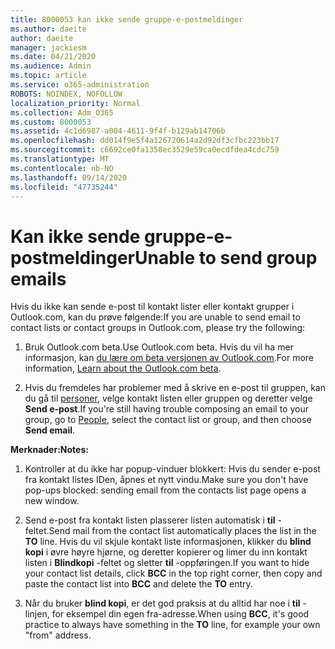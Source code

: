 ```yaml
---
title: 8000053 kan ikke sende gruppe-e-postmeldinger
ms.author: daeite
author: daeite
manager: jackiesm
ms.date: 04/21/2020
ms.audience: Admin
ms.topic: article
ms.service: o365-administration
ROBOTS: NOINDEX, NOFOLLOW
localization_priority: Normal
ms.collection: Adm_O365
ms.custom: 8000053
ms.assetid: 4c1d6987-a004-4611-9f4f-b129ab14706b
ms.openlocfilehash: dd014f9e5f4a126720614a2d92df3cfbc223bb17
ms.sourcegitcommit: c6692ce0fa1358ec3529e59ca0ecdfdea4cdc759
ms.translationtype: MT
ms.contentlocale: nb-NO
ms.lasthandoff: 09/14/2020
ms.locfileid: "47735244"
---
```

# <a name="unable-to-send-group-emails"></a><span data-ttu-id="5fd86-102">Kan ikke sende gruppe-e-postmeldinger</span><span class="sxs-lookup"><span data-stu-id="5fd86-102">Unable to send group emails</span></span>

<span data-ttu-id="5fd86-103">Hvis du ikke kan sende e-post til kontakt lister eller kontakt grupper i Outlook.com, kan du prøve følgende:</span><span class="sxs-lookup"><span data-stu-id="5fd86-103">If you are unable to send email to contact lists or contact groups in Outlook.com, please try the following:</span></span>
  
1. <span data-ttu-id="5fd86-104">Bruk Outlook.com beta.</span><span class="sxs-lookup"><span data-stu-id="5fd86-104">Use Outlook.com beta.</span></span> <span data-ttu-id="5fd86-105">Hvis du vil ha mer informasjon, kan [du lære om beta versjonen av Outlook.com](https://support.office.com/article/e2261c7f-d413-4084-8f22-21282f42d8cf).</span><span class="sxs-lookup"><span data-stu-id="5fd86-105">For more information, [Learn about the Outlook.com beta](https://support.office.com/article/e2261c7f-d413-4084-8f22-21282f42d8cf).</span></span>
    
2. <span data-ttu-id="5fd86-106">Hvis du fremdeles har problemer med å skrive en e-post til gruppen, kan du gå til [personer](https://outlook.live.com/people/), velge kontakt listen eller gruppen og deretter velge **Send e-post**.</span><span class="sxs-lookup"><span data-stu-id="5fd86-106">If you're still having trouble composing an email to your group, go to [People](https://outlook.live.com/people/), select the contact list or group, and then choose **Send email**.</span></span>
    
 <span data-ttu-id="5fd86-107">**Merknader:**</span><span class="sxs-lookup"><span data-stu-id="5fd86-107">**Notes:**</span></span>
  
1. <span data-ttu-id="5fd86-108">Kontroller at du ikke har popup-vinduer blokkert: Hvis du sender e-post fra kontakt listes IDen, åpnes et nytt vindu.</span><span class="sxs-lookup"><span data-stu-id="5fd86-108">Make sure you don't have pop-ups blocked: sending email from the contacts list page opens a new window.</span></span>
    
2. <span data-ttu-id="5fd86-109">Send e-post fra kontakt listen plasserer listen automatisk i **til** -feltet.</span><span class="sxs-lookup"><span data-stu-id="5fd86-109">Send mail from the contact list automatically places the list in the **TO** line.</span></span> <span data-ttu-id="5fd86-110">Hvis du vil skjule kontakt liste informasjonen, klikker du **blind kopi** i øvre høyre hjørne, og deretter kopierer og limer du inn kontakt listen i **Blindkopi** -feltet og sletter **til** -oppføringen.</span><span class="sxs-lookup"><span data-stu-id="5fd86-110">If you want to hide your contact list details, click **BCC** in the top right corner, then copy and paste the contact list into **BCC** and delete the **TO** entry.</span></span> 
    
3. <span data-ttu-id="5fd86-111">Når du bruker **blind kopi**, er det god praksis at du alltid har noe i **til** -linjen, for eksempel din egen fra-adresse.</span><span class="sxs-lookup"><span data-stu-id="5fd86-111">When using **BCC**, it's good practice to always have something in the **TO** line, for example your own "from" address.</span></span> 
    

